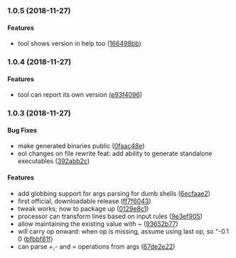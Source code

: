 <a name="1.0.5"></a>
### 1.0.5 (2018-11-27)


#### Features

* tool shows version in help too ([166498bb](ssh://git@github.com/fluffynuts/stalker-weather-tweaker/commit/166498bb))


<a name="1.0.4"></a>
### 1.0.4 (2018-11-27)


#### Features

* tool can report its own version ([e93f4096](ssh://git@github.com/fluffynuts/stalker-weather-tweaker/commit/e93f4096))


<a name="1.0.3"></a>
### 1.0.3 (2018-11-27)


#### Bug Fixes

* make generated binaries public ([0faac48e](ssh://git@github.com/fluffynuts/stalker-weather-tweaker/commit/0faac48e))
* eol changes on file rewrite feat: add ability to generate standalone executables ([392abb2c](ssh://git@github.com/fluffynuts/stalker-weather-tweaker/commit/392abb2c))


#### Features

* add globbing support for args parsing for dumb shells ([6ecfaae2](ssh://git@github.com/fluffynuts/stalker-weather-tweaker/commit/6ecfaae2))
* first official, downloadable release ([ff7f6043](ssh://git@github.com/fluffynuts/stalker-weather-tweaker/commit/ff7f6043))
* tweak works; now to package up ([0129e8c1](ssh://git@github.com/fluffynuts/stalker-weather-tweaker/commit/0129e8c1))
* processor can transform lines based on input rules ([9e3ef905](ssh://git@github.com/fluffynuts/stalker-weather-tweaker/commit/9e3ef905))
* allow maintaining the existing value with ~ ([93652b77](ssh://git@github.com/fluffynuts/stalker-weather-tweaker/commit/93652b77))
* will carry op onward: when op is missing, assume using last       op, so "-0.1 0 ([bfbbf81f](ssh://git@github.com/fluffynuts/stalker-weather-tweaker/commit/bfbbf81f))
* can parse +,- and = operations from args ([67de2e22](ssh://git@github.com/fluffynuts/stalker-weather-tweaker/commit/67de2e22))

